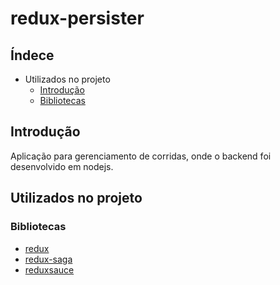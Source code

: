 # redux-persister

## Índece

* Utilizados no projeto
  * [Introdução](#Introdução)
  * [Bibliotecas](#Bibliotecas)

## Introdução

Aplicação para gerenciamento de corridas, onde o backend foi desenvolvido em nodejs.

## Utilizados no projeto

### Bibliotecas
* [redux](https://redux.js.org/introduction/installation)
* [redux-saga](https://redux-saga.js.org/docs/introduction/BeginnerTutorial.html)
* [reduxsauce](https://www.npmjs.com/package/reduxsauce)    


